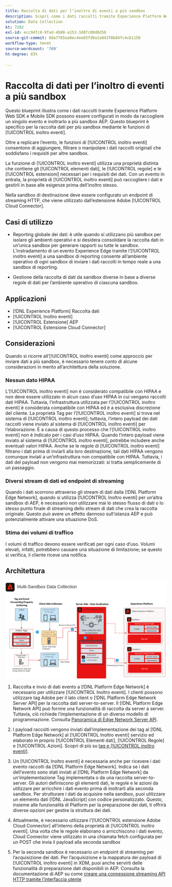 ```yaml
---
title: Raccolta di dati per l’inoltro di eventi a più sandbox
description: Scopri come i dati raccolti tramite Experience Platform Web SDK e Mobile SDK possono essere configurati in modo da raccogliere un singolo evento e inoltrarlo a più sandbox Experience Platform.
solution: Data Collection
kt: 7202
exl-id: ecc94fc8-9fad-4b88-a153-3d0fc00d8d58
source-git-commit: 60a7785ea0ec4ee83fd9a1e843f0b84fc4cb1150
workflow-type: tm+mt
source-wordcount: '769'
ht-degree: 83%

---
```


# Raccolta di dati per l’inoltro di eventi a più sandbox

Questo blueprint illustra come i dati raccolti tramite Experience Platform Web SDK e Mobile SDK possono essere configurati in modo da raccogliere un singolo evento e inoltrarlo a più sandbox AEP. Questo blueprint è specifico per la raccolta dati per più sandbox mediante le funzioni di [!UICONTROL inoltro eventi].

Oltre a replicare l’evento, le funzioni di [!UICONTROL inoltro eventi] consentono di aggiungere, filtrare o manipolare i dati raccolti originali che soddisfano i requisiti per altre sandbox.

La funzione di [!UICONTROL inoltro eventi] utilizza una proprietà distinta che contiene gli [!UICONTROL elementi dati], le [!UICONTROL regole] e le [!UICONTROL estensioni] necessari per i requisiti dei dati. Con un evento in entrata, la proprietà di [!UICONTROL inoltro eventi] può raccogliere i dati e gestirli in base alle esigenze prima dell’inoltro stesso.

Nella sandbox di destinazione deve essere configurato un endpoint di streaming HTTP, che viene utilizzato dall’estensione Adobe [!UICONTROL Cloud Connector].

## Casi di utilizzo

* Reporting globale dei dati: è utile quando si utilizzano più sandbox per isolare gli ambienti operativi e si desidera consolidare la raccolta dati in un’unica sandbox per generare rapporti su tutte le sandbox. L’instradamento di un evento Experience Edge tramite l’[!UICONTROL inoltro eventi] a una sandbox di reporting consente all’ambiente operativo di ogni sandbox di inviare i dati raccolti in tempo reale a una sandbox di reporting.

* Gestione della raccolta di dati da sandbox diverse in base a diverse regole di dati per l’ambiente operativo di ciascuna sandbox.

## Applicazioni

* [!DNL Experience Platform] Raccolta dati
* [!UICONTROL Inoltro eventi]
* [!UICONTROL Estensione] AEP
* [!UICONTROL Estensione Cloud Connector]

## Considerazioni

Quando si ricorre all’[!UICONTROL inoltro eventi] come approccio per inviare dati a più sandbox, è necessario tenere conto di alcune considerazioni in merito all’architettura della soluzione.

### Nessun dato HIPAA

L’[!UICONTROL inoltro eventi] non è considerato compatibile con HIPAA e non deve essere utilizzato in alcun caso d’uso HIPAA in cui vengano raccolti dati HIPAA. Tuttavia, l’infrastruttura utilizzata per l’[!UICONTROL inoltro eventi] è considerata compatibile con HIPAA ed è a esclusiva discrezione del cliente. La proprietà Tag per l’[!UICONTROL inoltro eventi] si trova nel sistema di [!UICONTROL inoltro eventi]; tuttavia, l’intero payload dei dati raccolti viene inviato al sistema di [!UICONTROL inoltro eventi] per l’elaborazione. È a causa di questo processo che l’[!UICONTROL inoltro eventi] non è indicato per i casi d’uso HIPAA. Quando l’intero payload viene inviato al sistema di [!UICONTROL inoltro eventi], potrebbe includere anche eventuali valori HIPAA. Anche se le regole di [!UICONTROL inoltro eventi] filtrano i dati prima di inviarli alla loro destinazione, tali dati HIPAA vengono comunque inviati a un’infrastruttura non compatibile con HIPAA. Tuttavia, i dati del payload non vengono mai memorizzati: si tratta semplicemente di un passaggio.

### Diversi stream di dati ed endpoint di streaming

Quando i dati scorrono attraverso gli stream di dati dalla [!DNL Platform Edge Network], quando si utilizza [!UICONTROL Inoltro eventi] per un’altra sandbox di AEP, è necessario non utilizzare mai lo stesso flusso di dati o lo stesso punto finale di streaming dello stream di dati che crea la raccolta originale. Questo può avere un effetto dannoso sull’istanza AEP e può potenzialmente attivare una situazione DoS.

### Stima dei volumi di traffico

I volumi di traffico devono essere verificati per ogni caso d’uso. Volumi elevati, infatti, potrebbero causare una situazione di limitazione; se questo si verifica, il cliente riceve una notifica.

## Architettura

![ [!UICONTROL Inoltro eventi per più sandbox]](assets/multi-sandbox-data-collection.png)

1. Raccolta e invio di dati evento a [!DNL Platform Edge Network] è necessario per utilizzare [!UICONTROL Inoltro eventi]. I clienti possono utilizzare tag Adobe per il lato client o [!DNL Platform Edge Network Server API] per la raccolta dati server-to-server. Il [!DNL Platform Edge Network API] può fornire una funzionalità di raccolta da server a server. Tuttavia, ciò richiede l’implementazione di un diverso modello di programmazione. Consulta [Panoramica di Edge Network Server API](https://experienceleague.adobe.com/docs/experience-platform/edge-network-server-api/overview.html?lang=it).

1. I payload raccolti vengono inviati dall’implementazione dei tag al [!DNL Platform Edge Network] al [!UICONTROL Inoltro eventi] servizio ed elaborato in proprio [!UICONTROL Elementi dati], [!UICONTROL Regole] e [!UICONTROL Azioni]. Scopri di più su [tag e [!UICONTROL inoltro eventi]](https://experienceleague.adobe.com/docs/experience-platform/tags/event-forwarding/overview.html?lang=it#differences-from-tags).

1. Un [!UICONTROL Inoltro eventi] è necessaria anche per ricevere i dati evento raccolti da [!DNL Platform Edge Network]. Indica se i dati dell&#39;evento sono stati inviati al [!DNL Platform Edge Network] da un’implementazione Tag implementata o da una raccolta server-to-server. Gli autori definiscono gli elementi dati, le regole e le azioni da utilizzare per arricchire i dati evento prima di inoltrarli alla seconda sandbox. Per strutturare i dati da acquisire nella sandbox, puoi utilizzare un elemento dati [!DNL JavaScript] con codice personalizzato. Questo, insieme alle funzionalità di Platform per la preparazione dei dati, ti offrirà diverse opzioni per gestire la struttura dei dati.

1. Attualmente, è necessario utilizzare l’[!UICONTROL estensione Adobe Cloud Connector] all’interno della proprietà di [!UICONTROL inoltro eventi]. Una volta che le regole elaborano o arricchiscono i dati evento, Cloud Connector viene utilizzato in una chiamata fetch configurata per un POST che invia il payload alla seconda sandbox

1. Per la seconda sandbox è necessario un endpoint di streaming per l’acquisizione dei dati. Per l’acquisizione e la mappatura dei payload di [!UICONTROL inoltro eventi] in XDM, puoi anche servirti delle funzionalità di preparazione dati disponibili in AEP. Consulta la documentazione di AEP su come [creare una connessione streaming API HTTP tramite l’interfaccia utente](https://experienceleague.adobe.com/docs/experience-platform/sources/ui-tutorials/create/streaming/http.html?lang=it)
